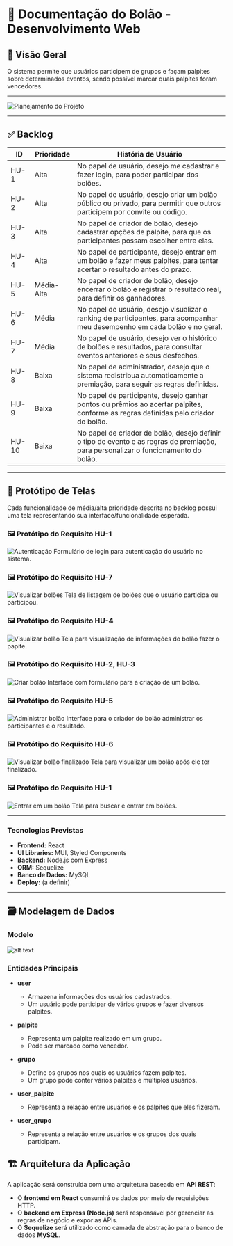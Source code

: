 # 📘 Documentação do Bolão - Desenvolvimento Web

## 🧾 Visão Geral

O sistema permite que usuários participem de grupos e façam palpites sobre determinados eventos, sendo possível marcar quais palpites foram vencedores.

---
![Planejamento do Projeto](./pmc.jpg)

---

## ✅ Backlog



| ID    | Prioridade   | História de Usuário                                                                                                                     |
|-------|--------------|------------------------------------------------------------------------------------------------------------------------------------------|
| HU-1  | Alta         | No papel de usuário, desejo me cadastrar e fazer login, para poder participar dos bolões.                                               |
| HU-2  | Alta         | No papel de usuário, desejo criar um bolão público ou privado, para permitir que outros participem por convite ou código.               |
| HU-3  | Alta         | No papel de criador de bolão, desejo cadastrar opções de palpite, para que os participantes possam escolher entre elas.                 |
| HU-4  | Alta         | No papel de participante, desejo entrar em um bolão e fazer meus palpites, para tentar acertar o resultado antes do prazo.              |
| HU-5  | Média-Alta   | No papel de criador de bolão, desejo encerrar o bolão e registrar o resultado real, para definir os ganhadores.                         |
| HU-6  | Média        | No papel de usuário, desejo visualizar o ranking de participantes, para acompanhar meu desempenho em cada bolão e no geral.             |
| HU-7  | Média        | No papel de usuário, desejo ver o histórico de bolões e resultados, para consultar eventos anteriores e seus desfechos.                 |
| HU-8  | Baixa        | No papel de administrador, desejo que o sistema redistribua automaticamente a premiação, para seguir as regras definidas.               |
| HU-9  | Baixa        | No papel de participante, desejo ganhar pontos ou prêmios ao acertar palpites, conforme as regras definidas pelo criador do bolão.       |
| HU-10 | Baixa        | No papel de criador de bolão, desejo definir o tipo de evento e as regras de premiação, para personalizar o funcionamento do bolão.     |


---

## 🎨 Protótipo de Telas

Cada funcionalidade de média/alta prioridade descrita no backlog possui uma tela representando sua interface/funcionalidade esperada.

### 🖼️ Protótipo do Requisito HU-1

![Autenticação](./Login.png)
Formulário de login para autenticação do usuário no sistema.

### 🖼️ Protótipo do Requisito HU-7

![Visualizar bolões](./meus_boloes.png)
Tela de listagem de bolões que o usuário participa ou participou.

### 🖼️ Protótipo do Requisito HU-4

![Visualizar bolão](./visualizar_bolao_em_andamento.png)
Tela para visualização de informações do bolão fazer o papite.

### 🖼️ Protótipo do Requisito HU-2, HU-3

![Criar bolão](./criar_bolao.png)
Interface com formulário para a criação de um bolão.

### 🖼️ Protótipo do Requisito HU-5

![Administrar bolão](./administrar_bolao.png)
Interface para o criador do bolão administrar os participantes e o resultado.

### 🖼️ Protótipo do Requisito HU-6

![Visualizar bolão finalizado](./visualizar_boloes_finalizados.png)
Tela para visualizar um bolão após ele ter finalizado.


### 🖼️ Protótipo do Requisito HU-1

![Entrar em um bolão](./entrar_bolao.png)
Tela para buscar e entrar em bolões.


---

### Tecnologias Previstas
- **Frontend:** React
- **UI Libraries:** MUI, Styled Components
- **Backend:** Node.js com Express
- **ORM:** Sequelize
- **Banco de Dados:** MySQL
- **Deploy:** (a definir)

---

## 🗃️ Modelagem de Dados

### Modelo 

![alt text](diagrama_dados.jpg)

### Entidades Principais

- **user**
  - Armazena informações dos usuários cadastrados.
  - Um usuário pode participar de vários grupos e fazer diversos palpites.

- **palpite**
  - Representa um palpite realizado em um grupo.
  - Pode ser marcado como vencedor.

- **grupo**
  - Define os grupos nos quais os usuários fazem palpites.
  - Um grupo pode conter vários palpites e múltiplos usuários.

- **user_palpite**
  - Representa a relação entre usuários e os palpites que eles fizeram.

- **user_grupo**
  - Representa a relação entre usuários e os grupos dos quais participam.

## 🏗️ Arquitetura da Aplicação

A aplicação será construída com uma arquitetura baseada em **API REST**:

- O **frontend em React** consumirá os dados por meio de requisições HTTP.
- O **backend em Express (Node.js)** será responsável por gerenciar as regras de negócio e expor as APIs.
- O **Sequelize** será utilizado como camada de abstração para o banco de dados **MySQL**.




